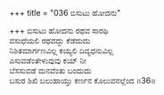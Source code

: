 +++
title = "036 ಬಿಸುಟು ಹೋದನು"

+++
ಬಿಸುಟು ಹೋದನು ರಥವ ಸಾರಥಿ   
ವಸುಧೆಯಲಿ ರಥವದ್ದು ಕೆಡೆದುದು   
ನಿಶಿತಮಾರ್ಗಣವಿಲ್ಲ ಕಯ್ಯಲಿ ದಿವ್ಯಧನುವಿಲ್ಲ   
ಎಸುವಡೆಂತೇಳುವುವು ಕಯ್ ನೀ   
ಬೆಸಸುವಡೆ ಮನವೆಂತು ಬಂದುದು   
ಬಸುರ ಶಿಖಿ ಬಲುಹಾಯ್ತು ಕರ್ಣನ ಕೊಲುವನಲ್ಲೆಂದ      ॥36॥